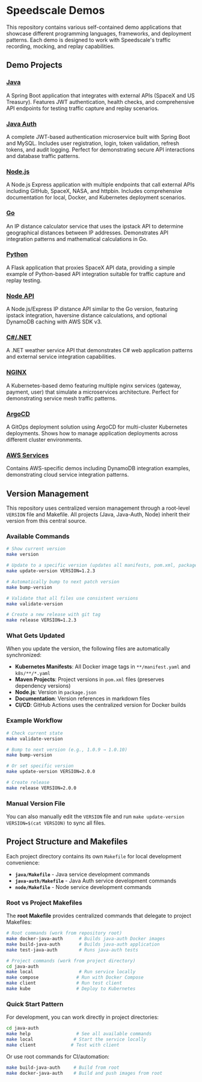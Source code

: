 # Speedscale Demos

This repository contains various self-contained demo applications that showcase different programming languages, frameworks, and deployment patterns. Each demo is designed to work with Speedscale's traffic recording, mocking, and replay capabilities.

## Demo Projects

### [Java](java/)
A Spring Boot application that integrates with external APIs (SpaceX and US Treasury). Features JWT authentication, health checks, and comprehensive API endpoints for testing traffic capture and replay scenarios.

### [Java Auth](java-auth/)
A complete JWT-based authentication microservice built with Spring Boot and MySQL. Includes user registration, login, token validation, refresh tokens, and audit logging. Perfect for demonstrating secure API interactions and database traffic patterns.

### [Node.js](node/)
A Node.js Express application with multiple endpoints that call external APIs including GitHub, SpaceX, NASA, and httpbin. Includes comprehensive documentation for local, Docker, and Kubernetes deployment scenarios.

### [Go](go/)
An IP distance calculator service that uses the ipstack API to determine geographical distances between IP addresses. Demonstrates API integration patterns and mathematical calculations in Go.

### [Python](python/)
A Flask application that proxies SpaceX API data, providing a simple example of Python-based API integration suitable for traffic capture and replay testing.

### [Node API](node-api/)
A Node.js/Express IP distance API similar to the Go version, featuring ipstack integration, haversine distance calculations, and optional DynamoDB caching with AWS SDK v3.

### [C#/.NET](csharp/)
A .NET weather service API that demonstrates C# web application patterns and external service integration capabilities.

### [NGINX](nginx/)
A Kubernetes-based demo featuring multiple nginx services (gateway, payment, user) that simulate a microservices architecture. Perfect for demonstrating service mesh traffic patterns.

### [ArgoCD](argo/)
A GitOps deployment solution using ArgoCD for multi-cluster Kubernetes deployments. Shows how to manage application deployments across different cluster environments.

### [AWS Services](aws/)
Contains AWS-specific demos including DynamoDB integration examples, demonstrating cloud service integration patterns.

## Version Management

This repository uses centralized version management through a root-level `VERSION` file and Makefile. All projects (Java, Java-Auth, Node) inherit their version from this central source.

### Available Commands

```bash
# Show current version
make version

# Update to a specific version (updates all manifests, pom.xml, package.json)
make update-version VERSION=1.2.3

# Automatically bump to next patch version
make bump-version

# Validate that all files use consistent versions
make validate-version

# Create a new release with git tag
make release VERSION=1.2.3
```

### What Gets Updated

When you update the version, the following files are automatically synchronized:

- **Kubernetes Manifests**: All Docker image tags in `**/manifest.yaml` and `k8s/**/*.yaml`
- **Maven Projects**: Project versions in `pom.xml` files (preserves dependency versions)
- **Node.js**: Version in `package.json`
- **Documentation**: Version references in markdown files
- **CI/CD**: GitHub Actions uses the centralized version for Docker builds

### Example Workflow

```bash
# Check current state
make validate-version

# Bump to next version (e.g., 1.0.9 → 1.0.10)
make bump-version

# Or set specific version
make update-version VERSION=2.0.0

# Create release
make release VERSION=2.0.0
```

### Manual Version File

You can also manually edit the `VERSION` file and run `make update-version VERSION=$(cat VERSION)` to sync all files.

## Project Structure and Makefiles

Each project directory contains its own `Makefile` for local development convenience:

- **`java/Makefile`** - Java service development commands
- **`java-auth/Makefile`** - Java Auth service development commands  
- **`node/Makefile`** - Node service development commands

### Root vs Project Makefiles

The **root Makefile** provides centralized commands that delegate to project Makefiles:

```bash
# Root commands (work from repository root)
make docker-java-auth      # Builds java-auth Docker images
make build-java-auth       # Builds java-auth application  
make test-java-auth        # Runs java-auth tests

# Project commands (work from project directory)
cd java-auth
make local                 # Run service locally
make compose              # Run with Docker Compose
make client               # Run test client
make kube                 # Deploy to Kubernetes
```

### Quick Start Pattern

For development, you can work directly in project directories:

```bash
cd java-auth
make help                 # See all available commands
make local               # Start the service locally
make client             # Test with client
```

Or use root commands for CI/automation:

```bash
make build-java-auth     # Build from root
make docker-java-auth    # Build and push images from root
```
